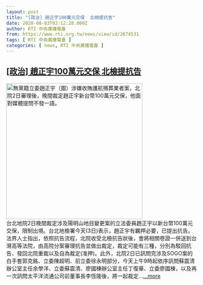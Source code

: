 ```yaml
---
layout: post
title: "[政治] 趙正宇100萬元交保  北檢提抗告"
date: 2020-08-03T02:12:28.000Z
author: RTI 中央廣播電臺
from: https://www.rti.org.tw/news/view/id/2074531
tags: [ RTI 中央廣播電臺 ]
categories: [ news, RTI 中央廣播電臺 ]
---
```

<!--1596420748000-->
[[政治] 趙正宇100萬元交保  北檢提抗告](https://www.rti.org.tw/news/view/id/2074531)
------

<div>
<img src="https://static.rti.org.tw/assets/thumbnails/2020/08/03/20200803000002M.jpg" width="360" alt="無黨籍立委趙正宇（圖）涉嫌收賄護航殯葬業者案，北院2日審理後，晚間裁定趙正宇新台幣100萬元交保，他面對媒體提問不發一語。" title="無黨籍立委趙正宇（圖）涉嫌收賄護航殯葬業者案，北院2日審理後，晚間裁定趙正宇新台幣100萬元交保，他面對媒體提問不發一語。"><br>台北地院2日晚間裁定涉及陽明山地目變更案的立法委員趙正宇以新台幣100萬元交保，限制出境。台北地檢署今天(3日)表示，趙正宇有羈押必要，已提出抗告。法界人士指出，依照抗告流程，北院收受北檢抗告狀後，會將相關卷證一併送到台灣高等法院，由高院分案審理抗告並做出裁定，裁定可能有三種，分別為駁回抗告、發回北院重裁以及自為裁定(准押)。此外，北院2日已訊問完涉及SOGO案的白手套郭克銘、立委陳超明、前立委徐永明部分，今天上午9時起依序訊問蘇震清辦公室主任余學洋、立委蘇震清、廖國棟辦公室主任丁復華、立委廖國棟，以及再一次訊問太平洋流通公司前董事長李恆隆後，將一起裁定...<a target="_blank" href="https://www.rti.org.tw/news/view/id/2074531">...more</a>
</div>
